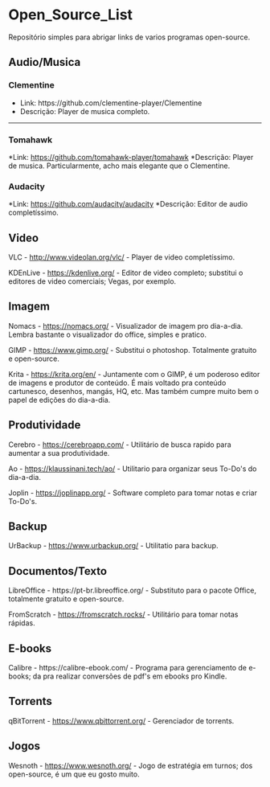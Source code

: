 # Open_Source_List
Repositório simples para abrigar links de varios programas open-source.


<h2>Audio/Musica</h2>

<h3>Clementine</h3>
  <ul>
  <li>Link: https://github.com/clementine-player/Clementine</li>
  <li>Descrição: Player de musica completo.</li>
  </ul>
  <hr>

<h3>Tomahawk</h3>
  
  *Link: https://github.com/tomahawk-player/tomahawk
  *Descrição: Player de musica. Particularmente, acho mais elegante que o Clementine.


<h3>Audacity</h3>
  
  *Link: https://github.com/audacity/audacity
  *Descrição: Editor de audio completíssimo.


<h2>Video</h2>

VLC - http://www.videolan.org/vlc/ - Player de video completíssimo.

KDEnLive - https://kdenlive.org/ - Editor de video completo; substitui o editores de video comerciais; Vegas, por exemplo.


<h2>Imagem</h2>

Nomacs - https://nomacs.org/ - Visualizador de imagem pro dia-a-dia. Lembra bastante o visualizador do office, simples e pratico.

GIMP - https://www.gimp.org/ - Substitui o photoshop. Totalmente gratuito e open-source.

Krita - https://krita.org/en/ - Juntamente com o GIMP, é um poderoso editor de imagens e produtor de conteúdo. É mais voltado pra conteúdo cartunesco, desenhos, mangás, HQ, etc. Mas também cumpre muito bem o papel de edições do dia-a-dia.


<h2>Produtividade</h2>

Cerebro - https://cerebroapp.com/ - Utilitário de busca rapido para aumentar a sua produtividade.

Ao - https://klaussinani.tech/ao/ - Utilitario para organizar seus To-Do's do dia-a-dia.

Joplin - https://joplinapp.org/ - Software completo para tomar notas e criar To-Do's.


<h2>Backup</h2>

UrBackup - https://www.urbackup.org/ - Utilitatio para backup.

<h2>Documentos/Texto</h2>
LibreOffice - https://pt-br.libreoffice.org/ - Substituto para o pacote Office, totalmente gratuito e open-source.

FromScratch - https://fromscratch.rocks/ - Utilitário para tomar notas rápidas.

<h2>E-books</h2>
Calibre - https://calibre-ebook.com/ - Programa para gerenciamento de e-books; da pra realizar conversões de pdf's em ebooks pro Kindle.


<h2>Torrents</h2>

qBitTorrent - https://www.qbittorrent.org/ - Gerenciador de torrents.


<h2>Jogos</h2>

Wesnoth - https://www.wesnoth.org/ - Jogo de estratégia em turnos; dos open-source, é um que eu gosto muito.
